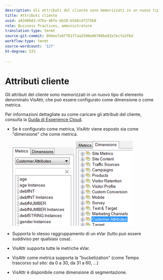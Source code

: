 ```yaml
---
description: Gli attributi del cliente sono memorizzati in un nuovo tipo di elemento denominato VisAttr, che può essere configurato come dimensione o come metrica.
title: Attributi cliente
uuid: a8340b83-d7ba-46fe-bb20-b546cdf375b8
role: Business Practices, amministratore
translation-type: tm+mt
source-git-commit: 894ee7a8f761f7aa2590e06708be82e7ecfa3f6d
workflow-type: tm+mt
source-wordcount: '127'
ht-degree: 22%

---
```



# Attributi cliente

Gli attributi del cliente sono memorizzati in un nuovo tipo di elemento denominato VisAttr, che può essere configurato come dimensione o come metrica.

Per informazioni dettagliate su come caricare gli attributi del cliente, consulta la [Guida di Experience Cloud](https://docs.adobe.com/content/help/it-IT/core-services/interface/customer-attributes/attributes.html).

* Se è configurato come metrica, VisAttr viene esposto sia come &quot;dimensione&quot; che come metrica.

   ![](assets/ca_metrics.png) ![](assets/ca_dimension.png)

* Supporta lo stesso raggruppamento di un eVar (tutto può essere suddiviso per qualsiasi cosa).
* VisAttr supporta tutte le metriche eVar.
* VisAttr come metrica supporta la &quot;bucketization&quot; (come Tempo trascorso sul sito: da 0 a 30, da 31 a 60, ...)
* VisAttr è disponibile come dimensione di segmentazione.

